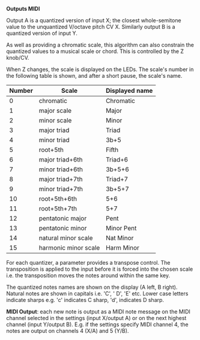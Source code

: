 
**Outputs MIDI**

Output A is a quantized version of input X; the closest whole-semitone value to the unquantized V/octave pitch CV X.
Similarly output B is a quantized version of input Y.

As well as providing a chromatic scale, this algorithm can also constrain the quantized values to a musical scale or
chord. This is controlled by the Z knob/CV.

When Z changes, the scale is displayed on the LEDs. The scale's number in the following table is shown, and after a
short pause, the scale's name.

| **Number** | **Scale**            | **Displayed name** |
|------------|----------------------|--------------------|
| 0          | chromatic            | Chromatic          |
| 1          | major scale          | Major              |
| 2          | minor scale          | Minor              |
| 3          | major triad          | Triad              |
| 4          | minor triad          | 3b+5               |
| 5          | root+5th             | Fifth              |
| 6          | major triad+6th      | Triad+6            |
| 7          | minor triad+6th      | 3b+5+6             |
| 8          | major triad+7th      | Triad+7            |
| 9          | minor triad+7th      | 3b+5+7             |
| 10         | root+5th+6th         | 5+6                |
| 11         | root+5th+7th         | 5+7                |
| 12         | pentatonic major     | Pent               |
| 13         | pentatonic minor     | Minor Pent         |
| 14         | natural minor scale  | Nat Minor          |
| 15         | harmonic minor scale | Harm Minor         |

For each quantizer, a parameter provides a transpose control. The transposition is applied to the input before it is
forced into the chosen scale i.e. the transposition moves the notes around within the same key.

The quantized notes names are shown on the display (A left, B right). Natural notes are shown in capitals i.e. 'C', '
D', 'E' etc. Lower case letters indicate sharps e.g. 'c' indicates C sharp, 'd', indicates D sharp.

**MIDI Output**: each new note is output as a MIDI note message on the MIDI channel selected in the settings (input
X/output A) or on the next highest channel (input Y/output B). E.g. if the settings specify MIDI channel 4, the notes
are output on channels 4 (X/A) and 5 (Y/B).
